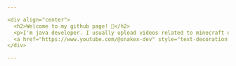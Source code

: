 ```yaml
---

<div align="center">
  <h2>Welcome to my github page! 👋</h2>
  <p>I'm java developer. I usually upload videos related to minecraft or streaming.</p>
  <a href="https://www.youtube.com/@snakex-dev" style="text-decoration:none;">YouTube Channel</a>
</div>

---
```

